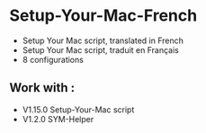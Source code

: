 # Setup-Your-Mac-French

- Setup Your Mac script, translated in French
- Setup Your Mac script, traduit en Français
- 8 configurations

## Work with :
- V1.15.0 Setup-Your-Mac script
- V1.2.0 SYM-Helper
